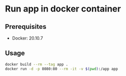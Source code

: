 # Run app in docker container

## Prerequisites

* Docker: 20.10.7

## Usage

```bash
docker build --rm --tag app .
docker run -d -p 8080:80 --rm -it -v $(pwd):/app app
```
